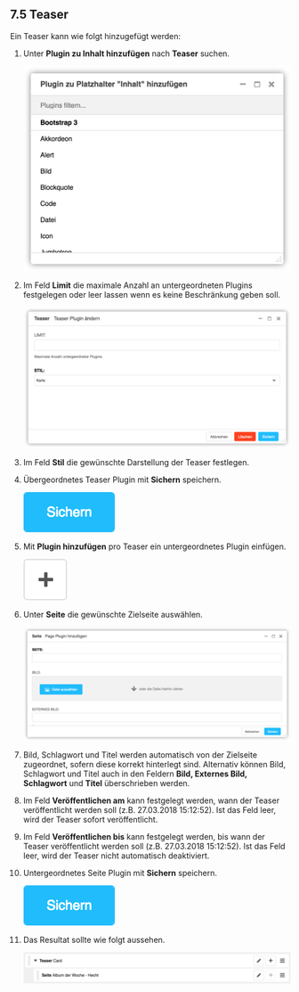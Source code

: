 
<a name="7-5-teaser">7.5 Teaser</a>
---------

Ein Teaser kann wie folgt hinzugefügt werden:

  1. Unter **Plugin zu Inhalt hinzufügen** nach **Teaser** suchen.
      
      ![ Plugin zu Platzhalter hinzufÅgen](../../screenshots/Bildschirmfoto_Plugin_zu_Platzhalter_hinzufuegen.png)

  2. Im Feld **Limit** die maximale Anzahl an untergeordneten Plugins festgelegen oder leer lassen wenn es keine Beschränkung geben soll.
      
      ![Teaser_Plugin](../../screenshots/Bildschirmfoto_Teaser_Plugin.png)

  3. Im Feld **Stil** die gewünschte Darstellung der Teaser festlegen.
  4. Übergeordnetes Teaser Plugin mit **Sichern** speichern.
    
      ![Sichern](../../screenshots/Bildschirmfoto_Sichern.png)

  5. Mit **Plugin hinzufügen** pro Teaser ein untergeordnetes Plugin einfügen.
      
      ![Neue Unterseite](../../screenshots/Bildschirmfoto_Neue_Unterseite.png)

  6. Unter **Seite** die gewünschte Zielseite auswählen.
    
      ![Teaser Page Child Plugin](../../screenshots/Bildschirmfoto_Teaser_Page_Child_Plugin.png)
      
  7. Bild, Schlagwort und Titel werden automatisch von der Zielseite zugeordnet, sofern diese korrekt hinterlegt sind. Alternativ können Bild, Schlagwort und Titel auch in den Feldern **Bild, Externes Bild, Schlagwort** und **Titel** überschrieben werden.
  8. Im Feld **Veröffentlichen am** kann festgelegt werden, wann der Teaser veröffentlicht werden soll (z.B. 27.03.2018 15:12:52). Ist das Feld leer, wird der Teaser sofort veröffentlicht.
  9. Im Feld **Veröffentlichen bis** kann festgelegt werden, bis wann der Teaser veröffentlicht werden soll (z.B. 27.03.2018 15:12:52). Ist das Feld leer, wird der Teaser nicht automatisch deaktiviert.
  10. Untergeordnetes Seite Plugin mit **Sichern** speichern.
    
      ![Sichern](../../screenshots/Bildschirmfoto_Sichern.png)

  11. Das Resultat sollte wie folgt aussehen.
      
      ![Seite-Eintrag](../../screenshots/Bildschirmfoto_Seite-Eintrag.png)
